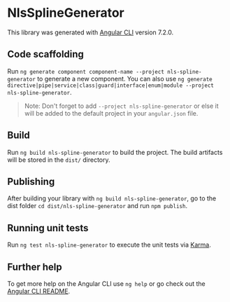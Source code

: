 # NlsSplineGenerator

This library was generated with [Angular CLI](https://github.com/angular/angular-cli) version 7.2.0.

## Code scaffolding

Run `ng generate component component-name --project nls-spline-generator` to generate a new component. You can also use `ng generate directive|pipe|service|class|guard|interface|enum|module --project nls-spline-generator`.
> Note: Don't forget to add `--project nls-spline-generator` or else it will be added to the default project in your `angular.json` file. 

## Build

Run `ng build nls-spline-generator` to build the project. The build artifacts will be stored in the `dist/` directory.

## Publishing

After building your library with `ng build nls-spline-generator`, go to the dist folder `cd dist/nls-spline-generator` and run `npm publish`.

## Running unit tests

Run `ng test nls-spline-generator` to execute the unit tests via [Karma](https://karma-runner.github.io).

## Further help

To get more help on the Angular CLI use `ng help` or go check out the [Angular CLI README](https://github.com/angular/angular-cli/blob/master/README.md).
